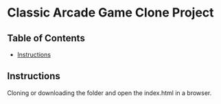 # Classic Arcade Game Clone Project

## Table of Contents

- [Instructions](#instructions)


## Instructions

Cloning or downloading the folder and open the index.html in a browser. 